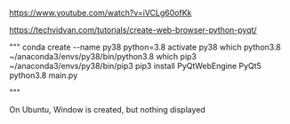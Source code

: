 

https://www.youtube.com/watch?v=iVCLg60ofKk


https://techvidvan.com/tutorials/create-web-browser-python-pyqt/

"""
conda create --name py38 python=3.8
activate py38
which python3.8
~/anaconda3/envs/py38/bin/python3.8
which pip3
~/anaconda3/envs/py38/bin/pip3
pip3 install PyQtWebEngine PyQt5
python3.8 main.py

"""

On Ubuntu, Window is created, but nothing displayed
